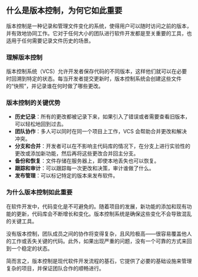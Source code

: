 ## 什么是版本控制，为何它如此重要

版本控制是一种记录和管理文件变化的系统，使得用户可以随时访问之前的版本，并有效地协同工作。它对于任何大小的团队进行软件开发都是至关重要的工具，也适用于任何需要记录文件历史的场景。

### 理解版本控制

版本控制系统（VCS）允许开发者保存代码的不同版本，这样他们就可以在必要时回溯到特定的状态。每当开发者提交更新时，版本控制系统会创建这些文件的“快照”，并记录谁在何时做了哪些更改。

### 版本控制的关键优势

- **历史记录**：所有的更改都被记录下来，如果引入了错误或者需要查看旧版本，可以轻松地回到过去。
- **团队协作**：多人可以同时在同一个项目上工作，VCS 会帮助合并更改和解决冲突。
- **分支和合并**：开发者可以在不影响主代码库的情况下，在分支上进行实验性的更改或添加新功能，然后再将这些更改合并回主分支。
- **备份和恢复**：文件存储在服务器上，即使本地丢失也可以恢复。
- **跟踪和审计**：可以跟踪每一次更改和决策，审计谁做了什么。
- **发布管理**：可以标记特定的版本来发布软件。

### 为什么版本控制如此重要

在软件开发中，代码变化是不可避免的。随着项目的发展，新功能的添加和现有功能的更新，代码库会不断增长和变化。版本控制系统是确保这些变化不会导致混乱的关键工具。

没有版本控制，团队成员之间的协作将变得复杂，且风险极高——很容易覆盖他人的工作或丢失关键的代码。此外，如果出现严重的问题，没有一个可靠的方式来回到一个稳定的状态。

简而言之，版本控制是现代软件开发流程的基石，它提供了必要的基础设施来管理复杂的项目，并保证团队合作的顺畅进行。

